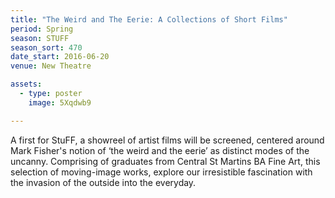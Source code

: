 ```yaml
---
title: "The Weird and The Eerie: A Collections of Short Films"
period: Spring
season: STUFF
season_sort: 470
date_start: 2016-06-20
venue: New Theatre

assets:
  - type: poster
    image: 5Xqdwb9

---
```


A first for StuFF, a showreel of artist films will be screened, centered around Mark Fisher's notion of ‘the weird and the eerie’ as distinct modes of the uncanny. Comprising of graduates from Central St Martins BA Fine Art, this selection of moving-image works, explore our irresistible fascination with the invasion of the outside into the everyday.
